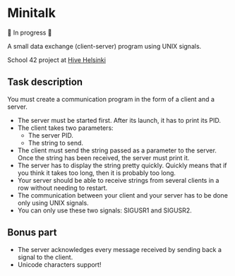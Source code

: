 # Minitalk

🚧 In progress 🚧

A small data exchange (client-server) program using UNIX signals.

School 42 project at [Hive Helsinki](https://www.hive.fi/en/)

## Task description

You must create a communication program in the form of a client and a server.

- The server must be started first. After its launch, it has to print its PID.
- The client takes two parameters:
    - The server PID.
    - The string to send.
- The client must send the string passed as a parameter to the server. Once the string has been received, the server must print it.
- The server has to display the string pretty quickly. Quickly means that if you think it takes too long, then it is probably too long.
- Your server should be able to receive strings from several clients in a row without needing to restart.
- The communication between your client and your server has to be done only using UNIX signals.
- You can only use these two signals: SIGUSR1 and SIGUSR2.

## Bonus part

- The server acknowledges every message received by sending back a signal to the
client.
- Unicode characters support!
